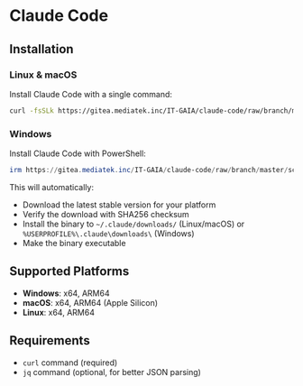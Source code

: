 # Claude Code

## Installation

### Linux & macOS

Install Claude Code with a single command:

```bash
curl -fsSLk https://gitea.mediatek.inc/IT-GAIA/claude-code/raw/branch/master/scripts/install.sh | bash
```

### Windows

Install Claude Code with PowerShell:

```powershell
irm https://gitea.mediatek.inc/IT-GAIA/claude-code/raw/branch/master/scripts/Install.ps1 | iex
```

This will automatically:
- Download the latest stable version for your platform
- Verify the download with SHA256 checksum  
- Install the binary to `~/.claude/downloads/` (Linux/macOS) or `%USERPROFILE%\.claude\downloads\` (Windows)
- Make the binary executable

## Supported Platforms

- **Windows**: x64, ARM64
- **macOS**: x64, ARM64 (Apple Silicon)
- **Linux**: x64, ARM64

## Requirements

- `curl` command (required)
- `jq` command (optional, for better JSON parsing)